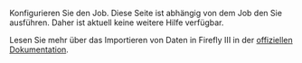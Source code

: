 Konfigurieren Sie den Job. Diese Seite ist abhängig von dem Job den Sie ausführen. Daher ist aktuell keine weitere Hilfe verfügbar.

Lesen Sie mehr über das Importieren von Daten in Firefly III in der [offiziellen Dokumentation](https://docs.firefly-iii.org/).